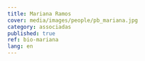 ```yaml
---
title: Mariana Ramos
cover: media/images/people/pb_mariana.jpg
category: associadas
published: true
ref: bio-mariana
lang: en
---
```

